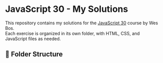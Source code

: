 # JavaScript 30 - My Solutions  

This repository contains my solutions for the [JavaScript 30](https://javascript30.com/) course by Wes Bos.  
Each exercise is organized in its own folder, with HTML, CSS, and JavaScript files as needed.  

## 📂 Folder Structure  
